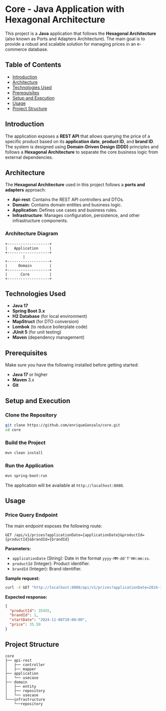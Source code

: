
# Core - Java Application with Hexagonal Architecture

This project is a **Java** application that follows the **Hexagonal Architecture** (also known as Ports and Adapters Architecture). The main goal is to provide a robust and scalable solution for managing prices in an e-commerce database.

## Table of Contents

- [Introduction](#introduction)
- [Architecture](#architecture)
- [Technologies Used](#technologies-used)
- [Prerequisites](#prerequisites)
- [Setup and Execution](#setup-and-execution)
- [Usage](#usage)
- [Project Structure](#project-structure)


## Introduction

The application exposes a **REST API** that allows querying the price of a specific product based on its **application date**, **product ID**, and **brand ID**. The system is designed using **Domain-Driven Design (DDD)** principles and follows a **Hexagonal Architecture** to separate the core business logic from external dependencies.

## Architecture

The **Hexagonal Architecture** used in this project follows a **ports and adapters** approach:
- **Api-rest**: Contains the REST API controllers and DTOs.
- **Domain**: Contains domain entities and business logic.
- **Application**: Defines use cases and business rules.
- **Infrastructure**: Manages configuration, persistence, and other infrastructure components.

### Architecture Diagram

```
+-------------------+
|   Application     |
+-------------------+
        |
+-------------------+
|     Domain        |
+-------------------+
|      Core         |
+-------------------+
```

## Technologies Used

- **Java 17**
- **Spring Boot 3.x**
- **H2 Database** (for local environment)
- **MapStruct** (for DTO conversion)
- **Lombok** (to reduce boilerplate code)
- **JUnit 5** (for unit testing)
- **Maven** (dependency management)

## Prerequisites

Make sure you have the following installed before getting started:

- **Java 17** or higher
- **Maven** 3.x
- **Git**

## Setup and Execution

### Clone the Repository

```bash
git clone https://github.com/enriqueGonzalo/core.git
cd core
```

### Build the Project

```bash
mvn clean install
```

### Run the Application

```bash
mvn spring-boot:run
```

The application will be available at `http://localhost:8080`.

## Usage

### Price Query Endpoint

The main endpoint exposes the following route:

```http
GET /api/v1/prices?applicationDate={applicationDate}&productId={productId}&brandId={brandId}
```

**Parameters:**
- `applicationDate` (String): Date in the format `yyyy-MM-dd'T'HH:mm:ss`.
- `productId` (Integer): Product identifier.
- `brandId` (Integer): Brand identifier.

**Sample request:**
```bash
curl -X GET "http://localhost:8080/api/v1/prices?applicationDate=2024-11-06T10:00:00&productId=35455&brandId=1"
```

**Expected response:**
```json
{
  "productId": 35455,
  "brandId": 1,
  "startDate": "2024-11-06T10:00:00",
  "price": 35.50
}
```

## Project Structure

```
core
├── api-rest
│   ├── controller
│   ├── mapper
├── application
│   └── usecase
├── domain
│   ├── entity
│   ├── repository
│   └── usecase
└───infrastructure
    └──repository
```

